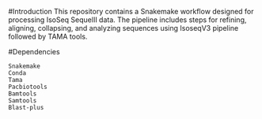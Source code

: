 #Introduction
This repository contains a Snakemake workflow designed for processing IsoSeq SequelII data. The pipeline includes steps for refining, aligning, collapsing, and analyzing sequences using IsoseqV3 pipeline followed by TAMA tools.

#Dependencies

    Snakemake
    Conda
    Tama
    Pacbiotools
    Bamtools
    Samtools
    Blast-plus
